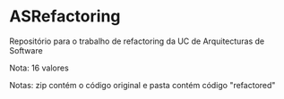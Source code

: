 # ASRefactoring
 Repositório para o trabalho de refactoring da UC de Arquitecturas de Software


Nota: 16 valores

Notas: zip contém o código original e pasta contém código "refactored"
